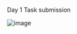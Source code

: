 
Day 1 Task submission


![image](https://github.com/DarshaK1Just/Tatvasoft_15_internship/assets/88178092/9ee674d8-e57e-4dad-b4a4-68127511cd5b)
